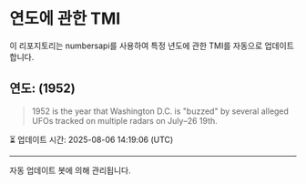 
# 연도에 관한 TMI

이 리포지토리는 numbersapi를 사용하여 특정 년도에 관한 TMI를 자동으로 업데이트합니다.

## 연도: (1952)
> 1952 is the year that Washington D.C. is "buzzed" by several alleged UFOs tracked on multiple radars on July–26 19th.

⏳ 업데이트 시간: 2025-08-06 14:19:06 (UTC)

---
자동 업데이트 봇에 의해 관리됩니다.
